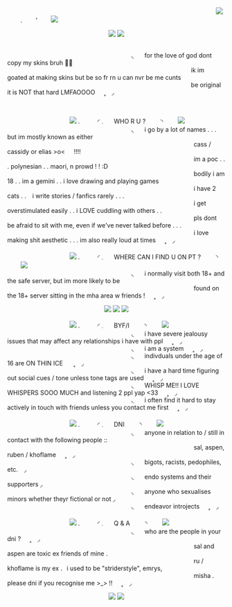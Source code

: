<br>⠀⠀⠀⠀⠀⠀⠀⠀⠀⠀⠀⠀⠀⠀⠀⠀⠀⠀⠀⠀⠀⠀⠀⠀⠀⠀⠀⠀⠀⠀⠀⠀⠀⠀⠀⠀⠀⠀⠀⠀⠀⠀⠀⠀⠀⠀⠀![](https://komarev.com/ghpvc/?username=innocntluvrr&label=+ʚ𝜚+&color=grey)⠀⠀⠀.⠀⠀⠀'⠀⠀⠀<img src="https://files.catbox.moe/zfulfq.gif">

<p align="center">
    <img src="https://i.postimg.cc/wM96qyp4/Untitled153-20241125024359.png">
    <img src="https://files.catbox.moe/doxnju.gif">

<br>⠀⠀⠀⠀⠀⠀⠀⠀⠀⠀⠀⠀⠀⠀⠀⠀⠀⠀⠀⠀⠀⠀⠀⠀⠀⠀⠀⠀◟⠀⠀ for the love of god dont copy my skins bruh 🙏😭⠀⠀
<br>⠀⠀⠀⠀⠀⠀⠀⠀⠀⠀⠀⠀⠀⠀⠀⠀⠀⠀⠀⠀⠀⠀⠀⠀⠀⠀⠀⠀⠀⠀⠀⠀⠀⠀⠀⠀⠀⠀⠀⠀⠀ ik im goated at making skins but be so fr rn u can nvr be me cunts⠀⠀
<br>⠀⠀⠀⠀⠀⠀⠀⠀⠀⠀⠀⠀⠀⠀⠀⠀⠀⠀⠀⠀⠀⠀⠀⠀⠀⠀⠀⠀⠀⠀⠀⠀⠀⠀⠀⠀⠀⠀⠀⠀⠀ be original it is NOT that hard LMFAOOOO⠀⠀˳⠀ ◞

<br>

⠀⠀⠀⠀⠀⠀⠀⠀⠀⠀⠀⠀⠀⠀<img src="https://files.catbox.moe/2xdsg0.gif"> .⠀⠀⠀⠀◜ 𓈒⠀⠀ WHO R U ? ⠀⠀⠀◝ ⠀⠀⠀<img src="https://files.catbox.moe/lz73qh.gif">
<br>⠀⠀⠀⠀⠀⠀⠀⠀⠀⠀⠀⠀⠀⠀⠀⠀⠀⠀⠀⠀⠀⠀⠀⠀⠀⠀⠀⠀◟⠀⠀ i go by a lot of names . . . but im mostly known as either 
<br>⠀⠀⠀⠀⠀⠀⠀⠀⠀⠀⠀⠀⠀⠀⠀⠀⠀⠀⠀⠀⠀⠀⠀⠀⠀⠀⠀⠀⠀⠀⠀⠀⠀⠀⠀⠀⠀⠀⠀⠀⠀⠀cass / cassidy or elias >o<⠀⠀!!!! 
<br>⠀⠀⠀⠀⠀⠀⠀⠀⠀⠀⠀⠀⠀⠀⠀⠀⠀⠀⠀⠀⠀⠀⠀⠀⠀⠀⠀⠀⠀⠀⠀⠀⠀⠀⠀⠀⠀⠀⠀⠀⠀⠀im a poc . . . polynesian . . maori, n prowd ! ! :D
<br>⠀⠀⠀⠀⠀⠀⠀⠀⠀⠀⠀⠀⠀⠀⠀⠀⠀⠀⠀⠀⠀⠀⠀⠀⠀⠀⠀⠀⠀⠀⠀⠀⠀⠀⠀⠀⠀⠀⠀⠀⠀⠀bodily i am 18 . . im a gemini . . i love drawing and playing games⠀⠀
<br>⠀⠀⠀⠀⠀⠀⠀⠀⠀⠀⠀⠀⠀⠀⠀⠀⠀⠀⠀⠀⠀⠀⠀⠀⠀⠀⠀⠀⠀⠀⠀⠀⠀⠀⠀⠀⠀⠀⠀⠀⠀⠀i have 2 cats . . ⠀i write stories / fanfics rarely . . .
<br>⠀⠀⠀⠀⠀⠀⠀⠀⠀⠀⠀⠀⠀⠀⠀⠀⠀⠀⠀⠀⠀⠀⠀⠀⠀⠀⠀⠀⠀⠀⠀⠀⠀⠀⠀⠀⠀⠀⠀⠀⠀⠀i get overstimulated easily . . i LOVE cuddling with others  . .
<br>⠀⠀⠀⠀⠀⠀⠀⠀⠀⠀⠀⠀⠀⠀⠀⠀⠀⠀⠀⠀⠀⠀⠀⠀⠀⠀⠀⠀⠀⠀⠀⠀⠀⠀⠀⠀⠀⠀⠀⠀⠀⠀pls dont be afraid to sit with me, even if we've never talked before . . .
<br>⠀⠀⠀⠀⠀⠀⠀⠀⠀⠀⠀⠀⠀⠀⠀⠀⠀⠀⠀⠀⠀⠀⠀⠀⠀⠀⠀⠀⠀⠀⠀⠀⠀⠀⠀⠀⠀⠀⠀⠀⠀⠀i love making shit aesthetic . . . im also really loud at times⠀⠀˳⠀ ◞
<br>
<br>⠀⠀⠀⠀⠀⠀⠀⠀⠀⠀⠀⠀⠀⠀<img src="https://files.catbox.moe/2xdsg0.gif"> .⠀⠀⠀⠀◜ 𓈒⠀⠀ WHERE CAN I FIND U ON PT ? ⠀⠀⠀◝ ⠀⠀⠀<img src="https://files.catbox.moe/lz73qh.gif">
<br>⠀⠀⠀⠀⠀⠀⠀⠀⠀⠀⠀⠀⠀⠀⠀⠀⠀⠀⠀⠀⠀⠀⠀⠀⠀⠀⠀⠀◟⠀⠀ i normally visit both 18+ and the safe server, but im more likely to be 
<br>⠀⠀⠀⠀⠀⠀⠀⠀⠀⠀⠀⠀⠀⠀⠀⠀⠀⠀⠀⠀⠀⠀⠀⠀⠀⠀⠀⠀⠀⠀⠀⠀⠀⠀⠀⠀⠀⠀⠀⠀⠀⠀found on the 18+ server sitting in the mha area w friends !⠀⠀˳⠀ ◞
<br>

<p align="center">
    <img src="https://files.catbox.moe/doxnju.gif">
<img src="https://i.postimg.cc/prS104qQ/Untitled153-20241125031315.png">
    <img src="https://files.catbox.moe/doxnju.gif">


⠀⠀⠀⠀⠀⠀⠀⠀⠀⠀⠀⠀⠀⠀<img src="https://files.catbox.moe/2xdsg0.gif"> .⠀⠀⠀⠀◜ 𓈒⠀⠀ BYF/I  ⠀⠀⠀◝ ⠀⠀⠀<img src="https://files.catbox.moe/lz73qh.gif">
<br>⠀⠀⠀⠀⠀⠀⠀⠀⠀⠀⠀⠀⠀⠀⠀⠀⠀⠀⠀⠀⠀⠀⠀⠀⠀⠀⠀⠀◟⠀⠀ i have severe jealousy issues that may affect any relationships i have with ppl⠀⠀˳⠀ ◞
<br>⠀⠀⠀⠀⠀⠀⠀⠀⠀⠀⠀⠀⠀⠀⠀⠀⠀⠀⠀⠀⠀⠀⠀⠀⠀⠀⠀⠀◟⠀⠀ i am a system⠀⠀˳⠀ ◞
<br>⠀⠀⠀⠀⠀⠀⠀⠀⠀⠀⠀⠀⠀⠀⠀⠀⠀⠀⠀⠀⠀⠀⠀⠀⠀⠀⠀⠀◟⠀⠀ indivduals under the age of 16 are ON THIN ICE ⠀⠀˳⠀ ◞
<br>⠀⠀⠀⠀⠀⠀⠀⠀⠀⠀⠀⠀⠀⠀⠀⠀⠀⠀⠀⠀⠀⠀⠀⠀⠀⠀⠀⠀◟⠀⠀ i have a hard time figuring out social cues / tone unless tone tags are used⠀⠀˳⠀ ◞
<br>⠀⠀⠀⠀⠀⠀⠀⠀⠀⠀⠀⠀⠀⠀⠀⠀⠀⠀⠀⠀⠀⠀⠀⠀⠀⠀⠀⠀◟⠀⠀ WHISP ME!! I LOVE WHISPERS SOOO MUCH and listening 2 ppl yap <33⠀⠀˳⠀ ◞
<br>⠀⠀⠀⠀⠀⠀⠀⠀⠀⠀⠀⠀⠀⠀⠀⠀⠀⠀⠀⠀⠀⠀⠀⠀⠀⠀⠀⠀◟⠀⠀ i often find it hard to stay actively in touch with friends unless you contact me first⠀⠀˳⠀ ◞
<br>
<br>⠀⠀⠀⠀⠀⠀⠀⠀⠀⠀⠀⠀⠀⠀<img src="https://files.catbox.moe/2xdsg0.gif"> .⠀⠀⠀⠀◜ 𓈒⠀⠀ DNI  ⠀⠀⠀◝ ⠀⠀⠀<img src="https://files.catbox.moe/lz73qh.gif">
<br>⠀⠀⠀⠀⠀⠀⠀⠀⠀⠀⠀⠀⠀⠀⠀⠀⠀⠀⠀⠀⠀⠀⠀⠀⠀⠀⠀⠀◟⠀⠀ anyone in relation to / still in contact with the following people ::⠀⠀
<br>⠀⠀⠀⠀⠀⠀⠀⠀⠀⠀⠀⠀⠀⠀⠀⠀⠀⠀⠀⠀⠀⠀⠀⠀⠀⠀⠀⠀⠀⠀⠀⠀⠀⠀⠀⠀⠀⠀⠀⠀⠀⠀sal, aspen, ruben / khoflame⠀⠀˳⠀ ◞
<br>⠀⠀⠀⠀⠀⠀⠀⠀⠀⠀⠀⠀⠀⠀⠀⠀⠀⠀⠀⠀⠀⠀⠀⠀⠀⠀⠀⠀◟⠀⠀ bigots, racists, pedophiles, etc.⠀ ◞
<br>⠀⠀⠀⠀⠀⠀⠀⠀⠀⠀⠀⠀⠀⠀⠀⠀⠀⠀⠀⠀⠀⠀⠀⠀⠀⠀⠀⠀◟⠀⠀ endo systems and their supporters ◞
<br>⠀⠀⠀⠀⠀⠀⠀⠀⠀⠀⠀⠀⠀⠀⠀⠀⠀⠀⠀⠀⠀⠀⠀⠀⠀⠀⠀⠀◟⠀⠀ anyone who sexualises minors whether theyr fictional or not ◞
<br>⠀⠀⠀⠀⠀⠀⠀⠀⠀⠀⠀⠀⠀⠀⠀⠀⠀⠀⠀⠀⠀⠀⠀⠀⠀⠀⠀⠀◟⠀⠀ endeavor introjects⠀⠀˳⠀ ◞
<br>
<br>⠀⠀⠀⠀⠀⠀⠀⠀⠀⠀⠀⠀⠀⠀<img src="https://files.catbox.moe/2xdsg0.gif"> .⠀⠀⠀⠀◜ 𓈒⠀⠀ Q & A  ⠀⠀⠀◝ ⠀⠀⠀<img src="https://files.catbox.moe/lz73qh.gif">
<br>⠀⠀⠀⠀⠀⠀⠀⠀⠀⠀⠀⠀⠀⠀⠀⠀⠀⠀⠀⠀⠀⠀⠀⠀⠀⠀⠀⠀◟⠀⠀ who are the people in your dni ?⠀⠀˳⠀ ◞
<br>⠀⠀⠀⠀⠀⠀⠀⠀⠀⠀⠀⠀⠀⠀⠀⠀⠀⠀⠀⠀⠀⠀⠀⠀⠀⠀⠀⠀⠀⠀⠀⠀⠀⠀⠀⠀⠀⠀⠀⠀⠀⠀sal and aspen are toxic ex friends of mine .⠀⠀
<br>⠀⠀⠀⠀⠀⠀⠀⠀⠀⠀⠀⠀⠀⠀⠀⠀⠀⠀⠀⠀⠀⠀⠀⠀⠀⠀⠀⠀⠀⠀⠀⠀⠀⠀⠀⠀⠀⠀⠀⠀⠀⠀ru / khoflame is my ex .⠀i used to be "striderstyle", emrys,
<br>⠀⠀⠀⠀⠀⠀⠀⠀⠀⠀⠀⠀⠀⠀⠀⠀⠀⠀⠀⠀⠀⠀⠀⠀⠀⠀⠀⠀⠀⠀⠀⠀⠀⠀⠀⠀⠀⠀⠀⠀⠀⠀misha . please dni if you recognise me >_> !!⠀⠀˳⠀ ◞

<p align="center">
    <img src="https://files.catbox.moe/doxnju.gif">
    <img src="https://i.postimg.cc/9MJk9r9n/Untitled153-20241125032621.png">
</p>
